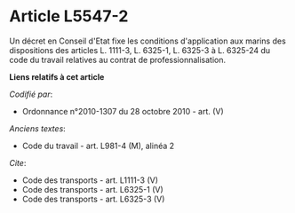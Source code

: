 # Article L5547-2

Un décret en Conseil d'Etat fixe les conditions d'application aux marins des dispositions des articles L. 1111-3, L. 6325-1, 
L. 6325-3 à L. 6325-24 du code du travail relatives au contrat de professionnalisation.

**Liens relatifs à cet article**

_Codifié par_:

  - Ordonnance n°2010-1307 du 28 octobre 2010 - art. (V)

_Anciens textes_:

  - Code du travail - art. L981-4 (M), alinéa 2

_Cite_:

  - Code des transports - art. L1111-3 (V)
  - Code des transports - art. L6325-1 (V)
  - Code des transports - art. L6325-3 (V)
